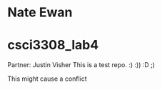 # Nate Ewan
# csci3308_lab4
Partner: Justin Visher
This is a test repo.
:) :)) :D ;)

This might cause a conflict
